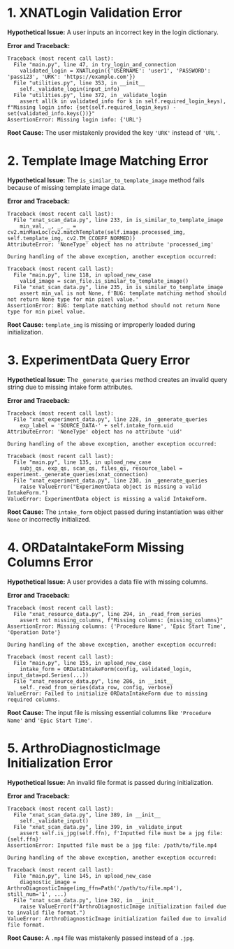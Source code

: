 # 1. XNATLogin Validation Error

**Hypothetical Issue:** A user inputs an incorrect key in the login dictionary.

**Error and Traceback:**

```plaintext
Traceback (most recent call last):
  File "main.py", line 47, in try_login_and_connection
    validated_login = XNATLogin({'USERNAME': 'user1', 'PASSWORD': 'pass123', 'URK': 'https://example.com'})
  File "utilities.py", line 353, in __init__
    self._validate_login(input_info)
  File "utilities.py", line 372, in _validate_login
    assert all(k in validated_info for k in self.required_login_keys), f"Missing login info: {set(self.required_login_keys) - set(validated_info.keys())}"
AssertionError: Missing login info: {'URL'}
```

**Root Cause:** The user mistakenly provided the key `'URK'` instead of `'URL'`.


# 2. Template Image Matching Error

**Hypothetical Issue:** The `is_similar_to_template_image` method fails because of missing template image data.

**Error and Traceback:**

```plaintext
Traceback (most recent call last):
  File "xnat_scan_data.py", line 233, in is_similar_to_template_image
    min_val, _, _, _ = cv2.minMaxLoc(cv2.matchTemplate(self.image.processed_img, self.template_img, cv2.TM_CCOEFF_NORMED))
AttributeError: 'NoneType' object has no attribute 'processed_img'

During handling of the above exception, another exception occurred:

Traceback (most recent call last):
  File "main.py", line 118, in upload_new_case
    valid_image = scan_file.is_similar_to_template_image()
  File "xnat_scan_data.py", line 235, in is_similar_to_template_image
    assert min_val is not None, f'BUG: template matching method should not return None type for min pixel value.'
AssertionError: BUG: template matching method should not return None type for min pixel value.
```

**Root Cause:** `template_img` is missing or improperly loaded during initialization.


# 3. ExperimentData Query Error

**Hypothetical Issue:** The `_generate_queries` method creates an invalid query string due to missing intake form attributes.

**Error and Traceback:**

```plaintext
Traceback (most recent call last):
  File "xnat_experiment_data.py", line 228, in _generate_queries
    exp_label = 'SOURCE_DATA-' + self.intake_form.uid
AttributeError: 'NoneType' object has no attribute 'uid'

During handling of the above exception, another exception occurred:

Traceback (most recent call last):
  File "main.py", line 135, in upload_new_case
    subj_qs, exp_qs, scan_qs, files_qs, resource_label = experiment._generate_queries(xnat_connection)
  File "xnat_experiment_data.py", line 230, in _generate_queries
    raise ValueError("ExperimentData object is missing a valid IntakeForm.")
ValueError: ExperimentData object is missing a valid IntakeForm.
```

**Root Cause:** The `intake_form` object passed during instantiation was either `None` or incorrectly initialized.


# 4. ORDataIntakeForm Missing Columns Error

**Hypothetical Issue:** A user provides a data file with missing columns.

**Error and Traceback:**

```plaintext
Traceback (most recent call last):
  File "xnat_resource_data.py", line 294, in _read_from_series
    assert not missing_columns, f"Missing columns: {missing_columns}"
AssertionError: Missing columns: {'Procedure Name', 'Epic Start Time', 'Operation Date'}
 
During handling of the above exception, another exception occurred:
 
Traceback (most recent call last):
  File "main.py", line 155, in upload_new_case
    intake_form = ORDataIntakeForm(config, validated_login, input_data=pd.Series(...))
  File "xnat_resource_data.py", line 286, in __init__
    self._read_from_series(data_row, config, verbose)
ValueError: Failed to initialize ORDataIntakeForm due to missing required columns.
```

**Root Cause:** The input file is missing essential columns like `'Procedure Name'` and `'Epic Start Time'`.


# 5. ArthroDiagnosticImage Initialization Error

**Hypothetical Issue:** An invalid file format is passed during initialization.

**Error and Traceback:**

```plaintext
Traceback (most recent call last):
  File "xnat_scan_data.py", line 389, in __init__
    self._validate_input()
  File "xnat_scan_data.py", line 399, in _validate_input
    assert self.is_jpg(self.ffn), f'Inputted file must be a jpg file: {self.ffn}'
AssertionError: Inputted file must be a jpg file: /path/to/file.mp4

During handling of the above exception, another exception occurred:

Traceback (most recent call last):
  File "main.py", line 145, in upload_new_case
    diagnostic_image = ArthroDiagnosticImage(img_ffn=Path('/path/to/file.mp4'), still_num='1', ...)
  File "xnat_scan_data.py", line 392, in __init__
    raise ValueError(f"ArthroDiagnosticImage initialization failed due to invalid file format.")
ValueError: ArthroDiagnosticImage initialization failed due to invalid file format.
```

**Root Cause:** A `.mp4` file was mistakenly passed instead of a `.jpg`.


